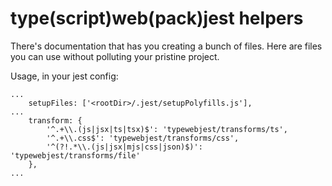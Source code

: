 # type(script)web(pack)jest helpers

There's documentation that has you creating a bunch of files. Here are files you can use without polluting your pristine project.

Usage, in your jest config:

```
...
    setupFiles: ['<rootDir>/.jest/setupPolyfills.js'],
...
    transform: {
        '^.+\\.(js|jsx|ts|tsx)$': 'typewebjest/transforms/ts',
        '^.+\\.css$': 'typewebjest/transforms/css',
        '^(?!.*\\.(js|jsx|mjs|css|json)$)': 'typewebjest/transforms/file'
    },
...
```

